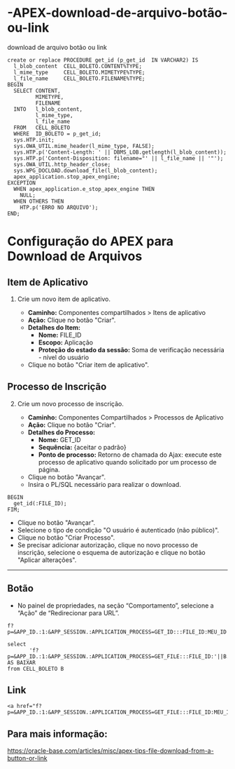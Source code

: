 # -APEX-download-de-arquivo-botão-ou-link
download de arquivo botão ou link
```
create or replace PROCEDURE get_id (p_get_id  IN VARCHAR2) IS
  l_blob_content  CELL_BOLETO.CONTENT%TYPE;
  l_mime_type     CELL_BOLETO.MIMETYPE%TYPE;
  l_file_name     CELL_BOLETO.FILENAME%TYPE;
BEGIN
  SELECT CONTENT,
         MIMETYPE,
         FILENAME
  INTO   l_blob_content,
         l_mime_type,
         l_file_name
  FROM   CELL_BOLETO
  WHERE  ID_BOLETO = p_get_id;
  sys.HTP.init;
  sys.OWA_UTIL.mime_header(l_mime_type, FALSE);
  sys.HTP.p('Content-Length: ' || DBMS_LOB.getlength(l_blob_content));
  sys.HTP.p('Content-Disposition: filename="' || l_file_name || '"');
  sys.OWA_UTIL.http_header_close;
  sys.WPG_DOCLOAD.download_file(l_blob_content);
  apex_application.stop_apex_engine;
EXCEPTION
  WHEN apex_application.e_stop_apex_engine THEN
    NULL;
  WHEN OTHERS THEN
    HTP.p('ERRO NO ARQUIVO');
END;
```
# Configuração do APEX para Download de Arquivos

## Item de Aplicativo

1. Crie um novo item de aplicativo.

   - **Caminho:** Componentes compartilhados > Itens de aplicativo
   - **Ação:** Clique no botão "Criar".
   - **Detalhes do Item:**
      - **Nome:** FILE_ID
      - **Escopo:** Aplicação
      - **Proteção do estado da sessão:** Soma de verificação necessária - nível do usuário
   - Clique no botão "Criar item de aplicativo".

## Processo de Inscrição

2. Crie um novo processo de inscrição.

   - **Caminho:** Componentes Compartilhados > Processos de Aplicativo
   - **Ação:** Clique no botão "Criar".
   - **Detalhes do Processo:**
      - **Nome:** GET_ID
      - **Sequência:** {aceitar o padrão}
      - **Ponto de processo:** Retorno de chamada do Ajax: execute este processo de aplicativo quando solicitado por um processo de página.
   - Clique no botão "Avançar".
   - Insira o PL/SQL necessário para realizar o download.
```
BEGIN 
  get_id(:FILE_ID); 
FIM;
```
   - Clique no botão "Avançar".
   - Selecione o tipo de condição "O usuário é autenticado (não público)".
   - Clique no botão "Criar Processo".
   - Se precisar adicionar autorização, clique no novo processo de inscrição, selecione o esquema de autorização e clique no botão "Aplicar alterações".

---

## Botão
 - No painel de propriedades, na seção “Comportamento”, selecione a “Ação” de “Redirecionar para URL”.
```
f?p=&APP_ID.:1:&APP_SESSION.:APPLICATION_PROCESS=GET_ID:::FILE_ID:MEU_ID
```
```
select 
       'f?p=&APP_ID.:1:&APP_SESSION.:APPLICATION_PROCESS=GET_FILE:::FILE_ID:'||B.ID_BOLETO||'' AS BAIXAR
from CELL_BOLETO B
 ```

## Link
```
<a href="f?p=&APP_ID.:1:&APP_SESSION.:APPLICATION_PROCESS=GET_FILE:::FILE_ID:MEU_ID">Baixar</a>
```

## Para mais informação:
https://oracle-base.com/articles/misc/apex-tips-file-download-from-a-button-or-link
